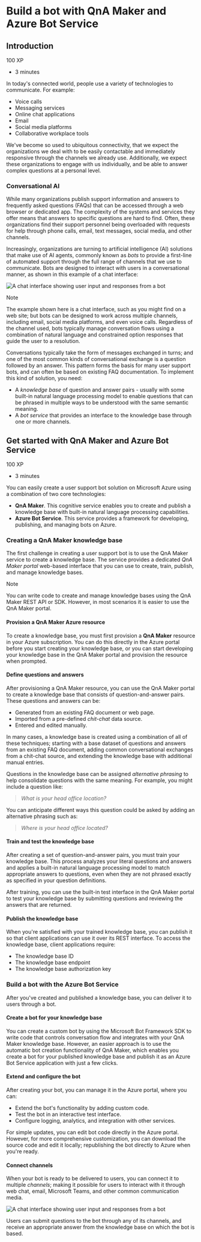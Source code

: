 # Build a bot with QnA Maker and Azure Bot Service



## Introduction

100 XP

* 3 minutes

In today's connected world, people use a variety of technologies to communicate. For example:

* Voice calls
* Messaging services
* Online chat applications
* Email
* Social media platforms
* Collaborative workplace tools

We've become so used to ubiquitous connectivity, that we expect the organizations we deal with to be easily contactable and immediately responsive through the channels we already use. Additionally, we expect these organizations to engage with us individually, and be able to answer complex questions at a personal level.

### Conversational AI <a id="conversational-ai"></a>

While many organizations publish support information and answers to frequently asked questions \(FAQs\) that can be accessed through a web browser or dedicated app. The complexity of the systems and services they offer means that answers to specific questions are hard to find. Often, these organizations find their support personnel being overloaded with requests for help through phone calls, email, text messages, social media, and other channels.

Increasingly, organizations are turning to artificial intelligence \(AI\) solutions that make use of AI agents, commonly known as _bots_ to provide a first-line of automated support through the full range of channels that we use to communicate. Bots are designed to interact with users in a conversational manner, as shown in this example of a chat interface:

![A chat interface showing user input and responses from a bot](https://docs.microsoft.com/en-us/learn/wwl-data-ai/build-faq-chatbot-qna-maker-azure-bot-service/media/bot.png)

 Note

The example shown here is a chat interface, such as you might find on a web site; but bots can be designed to work across multiple channels, including email, social media platforms, and even voice calls. Regardless of the channel used, bots typically manage conversation flows using a combination of natural language and constrained option responses that guide the user to a resolution.

Conversations typically take the form of messages exchanged in turns; and one of the most common kinds of conversational exchange is a question followed by an answer. This pattern forms the basis for many user support bots, and can often be based on existing FAQ documentation. To implement this kind of solution, you need:

* A _knowledge base_ of question and answer pairs - usually with some built-in natural language processing model to enable questions that can be phrased in multiple ways to be understood with the same semantic meaning.
* A _bot service_ that provides an interface to the knowledge base through one or more channels.

## Get started with QnA Maker and Azure Bot Service

100 XP

* 3 minutes

You can easily create a user support bot solution on Microsoft Azure using a combination of two core technologies:

* **QnA Maker**. This cognitive service enables you to create and publish a knowledge base with built-in natural language processing capabilities.
* **Azure Bot Service**. This service provides a framework for developing, publishing, and managing bots on Azure.

### Creating a QnA Maker knowledge base <a id="creating-a-qna-maker-knowledge-base"></a>

The first challenge in creating a user support bot is to use the QnA Maker service to create a knowledge base. The service provides a dedicated _QnA Maker portal_ web-based interface that you can use to create, train, publish, and manage knowledge bases.

 Note

You can write code to create and manage knowledge bases using the QnA Maker REST API or SDK. However, in most scenarios it is easier to use the QnA Maker portal.

#### Provision a QnA Maker Azure resource <a id="provision-a-qna-maker-azure-resource"></a>

To create a knowledge base, you must first provision a **QnA Maker** resource in your Azure subscription. You can do this directly in the Azure portal before you start creating your knowledge base, or you can start developing your knowledge base in the QnA Maker portal and provision the resource when prompted.

#### Define questions and answers <a id="define-questions-and-answers"></a>

After provisioning a QnA Maker resource, you can use the QnA Maker portal to create a knowledge base that consists of question-and-answer pairs. These questions and answers can be:

* Generated from an existing FAQ document or web page.
* Imported from a pre-defined _chit-chat_ data source.
* Entered and edited manually.

In many cases, a knowledge base is created using a combination of all of these techniques; starting with a base dataset of questions and answers from an existing FAQ document, adding common conversational exchanges from a chit-chat source, and extending the knowledge base with additional manual entries.

Questions in the knowledge base can be assigned _alternative phrasing_ to help consolidate questions with the same meaning. For example, you might include a question like:

> _What is your head office location?_

You can anticipate different ways this question could be asked by adding an alternative phrasing such as:

> _Where is your head office located?_

#### Train and test the knowledge base <a id="train-and-test-the-knowledge-base"></a>

After creating a set of question-and-answer pairs, you must train your knowledge base. This process analyzes your literal questions and answers and applies a built-in natural language processing model to match appropriate answers to questions, even when they are not phrased exactly as specified in your question definitions.

After training, you can use the built-in test interface in the QnA Maker portal to test your knowledge base by submitting questions and reviewing the answers that are returned.

#### Publish the knowledge base <a id="publish-the-knowledge-base"></a>

When you're satisfied with your trained knowledge base, you can publish it so that client applications can use it over its REST interface. To access the knowledge base, client applications require:

* The knowledge base ID
* The knowledge base endpoint
* The knowledge base authorization key

### Build a bot with the Azure Bot Service <a id="build-a-bot-with-the-azure-bot-service"></a>

After you've created and published a knowledge base, you can deliver it to users through a bot.

#### Create a bot for your knowledge base <a id="create-a-bot-for-your-knowledge-base"></a>

You can create a custom bot by using the Microsoft Bot Framework SDK to write code that controls conversation flow and integrates with your QnA Maker knowledge base. However, an easier approach is to use the automatic bot creation functionality of QnA Maker, which enables you create a bot for your published knowledge base and publish it as an Azure Bot Service application with just a few clicks.

#### Extend and configure the bot <a id="extend-and-configure-the-bot"></a>

After creating your bot, you can manage it in the Azure portal, where you can:

* Extend the bot's functionality by adding custom code.
* Test the bot in an interactive test interface.
* Configure logging, analytics, and integration with other services.

For simple updates, you can edit bot code directly in the Azure portal. However, for more comprehensive customization, you can download the source code and edit it locally; republishing the bot directly to Azure when you're ready.

#### Connect channels <a id="connect-channels"></a>

When your bot is ready to be delivered to users, you can connect it to multiple _channels_; making it possible for users to interact with it through web chat, email, Microsoft Teams, and other common communication media.

![A chat interface showing user input and responses from a bot](https://docs.microsoft.com/en-us/learn/wwl-data-ai/build-faq-chatbot-qna-maker-azure-bot-service/media/bot-solution.png)

Users can submit questions to the bot through any of its channels, and receive an appropriate answer from the knowledge base on which the bot is based.  




